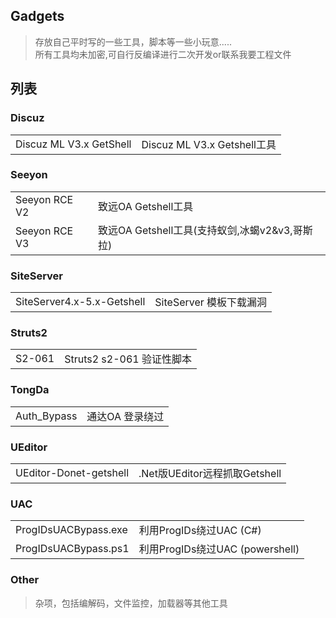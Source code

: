 ## Gadgets 
>存放自己平时写的一些工具，脚本等一些小玩意.....  
>所有工具均未加密,可自行反编译进行二次开发or联系我要工程文件
##  列表
###  Discuz

|  |  |
|--|--|
| Discuz ML V3.x GetShell | Discuz ML V3.x Getshell工具 |

###  Seeyon

|  |  |
|--|--|
| Seeyon RCE V2 | 致远OA Getshell工具 |
| Seeyon RCE V3 | 致远OA Getshell工具(支持蚁剑,冰蝎v2&v3,哥斯拉) |

###  SiteServer

|  |  |
|--|--|
| SiteServer4.x-5.x-Getshell | SiteServer 模板下载漏洞 |

###  Struts2

|  |  |
|--|--|
| S2-061 | Struts2 s2-061 验证性脚本 |

###  TongDa

|  |  |
|--|--|
| Auth_Bypass | 通达OA 登录绕过 |

###  UEditor

|  |  |
|--|--|
| UEditor-Donet-getshell | .Net版UEditor远程抓取Getshell |

###  UAC

|  |  |
|--|--|
| ProgIDsUACBypass.exe | 利用ProgIDs绕过UAC (C#)|
| ProgIDsUACBypass.ps1 | 利用ProgIDs绕过UAC (powershell)|

###  Other

>杂项，包括编解码，文件监控，加载器等其他工具

